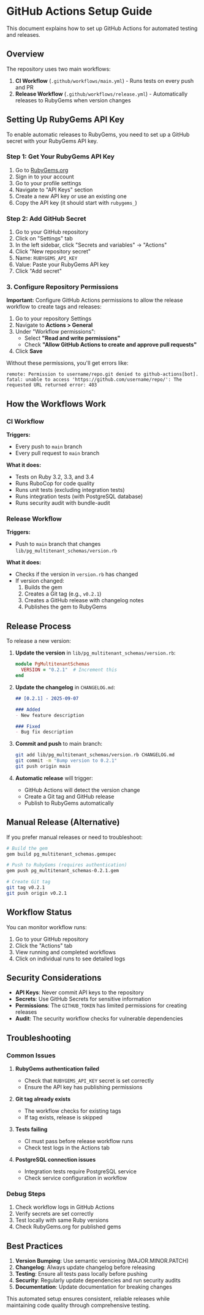 # GitHub Actions Setup Guide

This document explains how to set up GitHub Actions for automated testing and releases.

## Overview

The repository uses two main workflows:

1. **CI Workflow** (`.github/workflows/main.yml`) - Runs tests on every push and PR
2. **Release Workflow** (`.github/workflows/release.yml`) - Automatically releases to RubyGems when version changes

## Setting Up RubyGems API Key

To enable automatic releases to RubyGems, you need to set up a GitHub secret with your RubyGems API key.

### Step 1: Get Your RubyGems API Key

1. Go to [RubyGems.org](https://rubygems.org/)
2. Sign in to your account
3. Go to your profile settings
4. Navigate to "API Keys" section
5. Create a new API key or use an existing one
6. Copy the API key (it should start with `rubygems_`)

### Step 2: Add GitHub Secret

1. Go to your GitHub repository
2. Click on "Settings" tab
3. In the left sidebar, click "Secrets and variables" → "Actions"
4. Click "New repository secret"
5. Name: `RUBYGEMS_API_KEY`
6. Value: Paste your RubyGems API key
7. Click "Add secret"

### 3. Configure Repository Permissions

**Important:** Configure GitHub Actions permissions to allow the release workflow to create tags and releases:

1. Go to your repository Settings
2. Navigate to **Actions > General**
3. Under "Workflow permissions":
   - Select **"Read and write permissions"**
   - Check **"Allow GitHub Actions to create and approve pull requests"**
4. Click **Save**

Without these permissions, you'll get errors like:
```
remote: Permission to username/repo.git denied to github-actions[bot].
fatal: unable to access 'https://github.com/username/repo/': The requested URL returned error: 403
```

## How the Workflows Work

### CI Workflow

**Triggers:**
- Every push to `main` branch
- Every pull request to `main` branch

**What it does:**
- Tests on Ruby 3.2, 3.3, and 3.4
- Runs RuboCop for code quality
- Runs unit tests (excluding integration tests)
- Runs integration tests (with PostgreSQL database)
- Runs security audit with bundle-audit

### Release Workflow

**Triggers:**
- Push to `main` branch that changes `lib/pg_multitenant_schemas/version.rb`

**What it does:**
- Checks if the version in `version.rb` has changed
- If version changed:
  1. Builds the gem
  2. Creates a Git tag (e.g., `v0.2.1`)
  3. Creates a GitHub release with changelog notes
  4. Publishes the gem to RubyGems

## Release Process

To release a new version:

1. **Update the version** in `lib/pg_multitenant_schemas/version.rb`:
   ```ruby
   module PgMultitenantSchemas
     VERSION = "0.2.1"  # Increment this
   end
   ```

2. **Update the changelog** in `CHANGELOG.md`:
   ```markdown
   ## [0.2.1] - 2025-09-07
   
   ### Added
   - New feature description
   
   ### Fixed
   - Bug fix description
   ```

3. **Commit and push** to main branch:
   ```bash
   git add lib/pg_multitenant_schemas/version.rb CHANGELOG.md
   git commit -m "Bump version to 0.2.1"
   git push origin main
   ```

4. **Automatic release** will trigger:
   - GitHub Actions will detect the version change
   - Create a Git tag and GitHub release
   - Publish to RubyGems automatically

## Manual Release (Alternative)

If you prefer manual releases or need to troubleshoot:

```bash
# Build the gem
gem build pg_multitenant_schemas.gemspec

# Push to RubyGems (requires authentication)
gem push pg_multitenant_schemas-0.2.1.gem

# Create Git tag
git tag v0.2.1
git push origin v0.2.1
```

## Workflow Status

You can monitor workflow runs:

1. Go to your GitHub repository
2. Click the "Actions" tab
3. View running and completed workflows
4. Click on individual runs to see detailed logs

## Security Considerations

- **API Keys**: Never commit API keys to the repository
- **Secrets**: Use GitHub Secrets for sensitive information
- **Permissions**: The `GITHUB_TOKEN` has limited permissions for creating releases
- **Audit**: The security workflow checks for vulnerable dependencies

## Troubleshooting

### Common Issues

1. **RubyGems authentication failed**
   - Check that `RUBYGEMS_API_KEY` secret is set correctly
   - Ensure the API key has publishing permissions

2. **Git tag already exists**
   - The workflow checks for existing tags
   - If tag exists, release is skipped

3. **Tests failing**
   - CI must pass before release workflow runs
   - Check test logs in the Actions tab

4. **PostgreSQL connection issues**
   - Integration tests require PostgreSQL service
   - Check service configuration in workflow

### Debug Steps

1. Check workflow logs in GitHub Actions
2. Verify secrets are set correctly
3. Test locally with same Ruby versions
4. Check RubyGems.org for published gems

## Best Practices

1. **Version Bumping**: Use semantic versioning (MAJOR.MINOR.PATCH)
2. **Changelog**: Always update changelog before releasing
3. **Testing**: Ensure all tests pass locally before pushing
4. **Security**: Regularly update dependencies and run security audits
5. **Documentation**: Update documentation for breaking changes

This automated setup ensures consistent, reliable releases while maintaining code quality through comprehensive testing.
